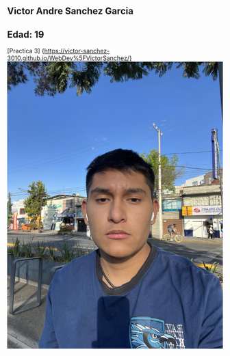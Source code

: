 Victor Andre Sanchez Garcia 
---
Edad: 19
---
[Practica 3] {https://victor-sanchez-3010.github.io/WebDev%5FVictorSanchez/}
![Yo](./img/Yo.jpg)